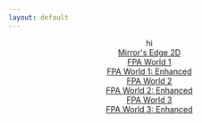 ```yaml
---
layout: default
---
```

<title>test</title>
<div align = "center">
  <p>hi<br />
  <a href="ME2D.html">Mirror's Edge 2D</a><br />
  <a href="FPAW1.html">FPA World 1</a><br />
  <a href="FPAW1M.html">FPA World 1: Enhanced</a><br />
  <a href="FPAW2.html">FPA World 2</a><br />
  <a href="FPAW2M.html">FPA World 2: Enhanced</a><br />
  <a href="FPAW3.html">FPA World 3</a><br />
  <a href="FPAW3M.html">FPA World 3: Enhanced</a><br />
  
</div>
